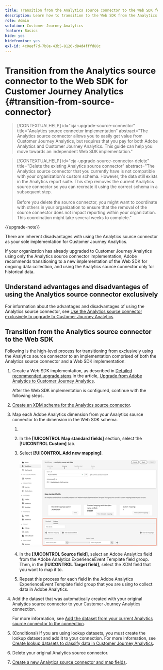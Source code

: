 ```yaml
---
title: Transition from the Analytics source connector to the Web SDK for Customer Journey Analytics
description: Learn how to transition to the Web SDK from the Analytics source connector when upgrading to Customer Journey Analytics
role: Admin
solution: Customer Journey Analytics
feature: Basics
hide: yes
hidefromtoc: yes
exl-id: 4c0eef7d-7b0e-43b5-8126-d84d4fffd80c
---
```

# Transition from the Analytics source connector to the Web SDK for Customer Journey Analytics {#transition-from-source-connector}

<!-- markdownlint-disable MD034 -->

>[!CONTEXTUALHELP]
>id="cja-upgrade-source-connector"
>title="Analytics source connector implementation"
>abstract="The Analytics source connector allows you to easily get value from Customer Journey Analytics, but requires that you pay for both Adobe Analytics and Customer Journey Analytics. This guide can help you move towards an independent Web SDK implementation."

<!-- markdownlint-enable MD034 -->

<!-- markdownlint-disable MD034 -->

>[!CONTEXTUALHELP]
>id="cja-upgrade-source-connector-delete"
>title="Delete the existing Analytics source connector"
>abstract="The Analytics source connector that you currently have is not compatible with your organization's custom schema. However, the data still exists in the Analytics report suite. This step removes the current Analytics source connector so you can recreate it using the correct schema in a subsequent step.<br><br>Before you delete the source connector, you might want to coordinate with others in your organization to ensure that the removal of the source connector does not impact reporting within your organization. This coordination might take several weeks to complete."

<!-- markdownlint-enable MD034 -->

{{upgrade-note}}

There are inherent disadvantages with using the Analytics source connector as your sole implementation for Customer Journey Analytics. 

If your organization has already upgraded to Customer Journey Analytics using only the Analytics source connector implementation, Adobe recommends transitioning to a new implementation of the Web SDK for ongoing data collection, and using the Analytics source connector only for historical data. 

## Understand advantages and disadvantages of using the Analytics source connector exclusively

For information about the advantages and disadvantages of using the Analytics source connector, see [Use the Analytics source connector exclusively to upgrade to Customer Journey Analytics](/help/getting-started/cja-upgrade/cja-upgrade-alternative-source-connector.md).

## Transition from the Analytics source connector to the Web SDK

Following is the high-level process for transitioning from exclusively using the Analytics source connector to an implementation comprised of both the Analytics source connector and a Web SDK implementation: 

1. Create a Web SDK implementation, as described in [Detailed recommended upgrade steps](/help/getting-started/cja-upgrade/cja-upgrade-recommendations.md#detailed-recommended-upgrade-steps) in the article, [Upgrade from Adobe Analytics to Customer Journey Analytics](/help/getting-started/cja-upgrade/cja-upgrade-recommendations.md).

   After the Web SDK implementation is configured, continue with the following steps.

1. [Create an XDM schema for the Analytics source connector](/help/getting-started/cja-upgrade/cja-upgrade-source-connector-schema.md).

1. Map each Adobe Analytics dimension from your Analytics source connector to the dimension in the Web SDK schema. 

   1. <!-- how do you get here -->
   
   1. In the **[!UICONTROL Map standard fields]** section, select the **[!UICONTROL Custom]** tab.

   1. Select **[!UICONTROL Add new mapping]**. 

      ![map schema fields](assets/schema-mapping.png)

   1. In the **[!UICONTROL Source field]**, select an Adobe Analytics field from the Adobe Analytics ExperienceEvent Template field group. Then, in the **[!UICONTROL Target field]**, select the XDM field that you want to map it to. 

   1. Repeat this process for each field in the Adobe Analytics ExperienceEvent Template field group that you are using to collect data in Adobe Analytics.

1. Add the dataset that was automatically created with your original Analytics source connector to your Customer Journey Analytics connection.

   For more information, see [Add the dataset from your current Analytics source connector to the connection](/help/getting-started/cja-upgrade/cja-upgrade-source-connector-dataset.md).

1. (Conditional) If you are using lookup datasets, you must create the lookup dataset and add it to your connection. For more information, see [Create lookup datasets to classify data in Customer Journey Analytics](/help/getting-started/cja-upgrade/cja-upgrade-dataset-lookup.md).
   
1. Delete your original Analytics source connector. <!-- need to add steps somewhere about how to do this -->

1. [Create a new Analytics source connector and map fields](/help/getting-started/cja-upgrade/cja-upgrade-source-connector.md).
